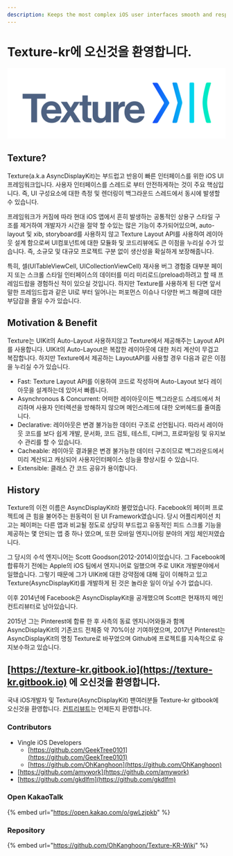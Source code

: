 ```yaml
---
description: Keeps the most complex iOS user interfaces smooth and responsive.
---
```


# Texture-kr에 오신것을 환영합니다.



![Built at Pinterest](.gitbook/assets/image%20%287%29.png)

## **Texture?**

Texture\(a.k.a AsyncDisplayKit\)는 부드럽고 반응이 빠른 인터페이스를 위한 iOS UI 프레임워크입니다. 사용자 인터페이스를 스레드로 부터 안전하게하는 것이 주요 핵심입니다. 즉, UI 구성요소에 대한 측정 및 렌더링이 백그라운드 스레드에서 동시에 발생할 수 있습니다.

프레임워크가 커짐에 따라 현대 iOS 앱에서 흔히 발생하는 공통적인 상용구 스타일 구조를 제거하여 개발자가 시간을 절약 할 수있는 많은 기능이 추가되어있으며, auto-layout 및 xib, storyboard를 사용하지 않고 Texture Layout API를 사용하여 레이아웃 설계 함으로써 UI컴포넌트에 대한 모듈화 및 코드리뷰에도 큰 이점을 누리실 수가 있습니다. 즉, 소규모 및 대규모 프로젝트 구분 없이 생산성을 확실하게 보장해줍니다.

 특히, 셀\(UITableViewCell, UICollectionViewCell\) 재사용 버그 경험중 대부분 페이지 또는 스크롤 스타일 인터페이스의 데이터를 미리 미리로드\(preload\)하려고 할 때 프레임드랍을 경험하신 적이 있으실 것입니다. 하지만 Texture를 사용하게 된 다면 앞서 말한 프레임드랍과 같은 UI로 부터 일어나는 퍼포먼스 이슈나 다양한 버그 해결에 대한 부담감을 줄일 수가 있습니다.

## Motivation & Benefit

Texture는 UIKit의 Auto-Layout 사용하지않고 Texture에서 제공해주는 Layout API를 사용합니다. UIKit의 Auto-Layout은 복잡한 레이아웃에 대한 처리 계산이 무겁고 복잡합니다. 하지만 Texture에서 제공하는 LayoutAPI를 사용할 경우 다음과 같은 이점을 누리실 수가 있습니다.

* Fast: Texture Layout API를 이용하여 코드로 작성하며 Auto-Layout 보다 레이아웃을 설계하는데 있어서 빠릅니다. 
* Asynchronous & Concurrent: 어떠한 레이아웃이든 백그라운드 스레드에서 처리하며 사용자 인터렉션을 방해하지 않으며 메인스레드에 대한 오버헤드를 줄여줍니다. 
* Declarative: 레이아웃은 변경 불가능한 데이터 구조로 선언됩니다. 따라서 레이아웃 코드를 보다 쉽게 ​​개발, 문서화, 코드 검토, 테스트, 디버그, 프로파일링 및 유지보수 관리를 할 수 ​​있습니다.
* Cacheable: 레이아웃 결과물은 변경 불가능한 데이터 구조이므로 백그라운드에서 미리 계산되고 캐싱되어 사용자인터페이스 성능을 향상시킬 수 있습니다.
* Extensible: 클래스 간 코드 공유가 용이합니다.

## History

Texture의 이전 이름은 AsyncDisplayKit라 불렸었습니다. Facebook의 페이퍼 프로젝트에 큰 힘을 불어주는 원동력이 된 UI  Framework였습니다. 당시 어플리케이션 치고는 페이퍼는 다른 앱과 비교될 정도로 상당히 부드럽고 유동적인 피드 스크롤 기능을 제공하는 몇 안되는 앱 중 하나 였으며, 또한 모바일 엔지니어링 분야의 게임 체인저였습니다. 

그 당시의 수석 엔지니어는 Scott Goodson\(2012-2014\)이었습니다. 그 Facebook에 합류하기 전에는 Apple의 iOS 팀에서 엔지니어로 일했으며 주로 UIKit 개발분야에서 일했습니다. 그렇기 때문에 그가 UIKit에 대한 강약점에 대해 깊이 이해하고 있고 Texture\(AsyncDisplayKit\)를 개발하게 된 것은 놀라운 일이 아닐 수가 없습니다.

이후 2014년에 Facebook은 AsyncDisplayKit을 공개했으며 Scott은 현재까지 메인 컨트리뷰터로 남아있습니다. 

2015년 그는 Pinterest에 합류 한 후 사측의 동료 엔지니어와들과 함께 AsyncDisplayKit의 기존코드 전체중 약 70%이상 기여하였으며, 2017년 Pinterest는 AsyncDisplayKit의 명칭 Texture로 바꾸었으며 Github에 프로젝트를 지속적으로 유지보수하고 있습니다.

## [https://texture-kr.gitbook.io](https://texture-kr.gitbook.io) 에 오신것을 환영합니다.

국내 iOS개발자 및 Texture\(AsyncDisplayKit\) 팬여러분들 Texture-kr gitbook에 오신것을 환영합니다. [컨트리뷰트](https://github.com/OhKanghoon/Texture-KR-Wiki)는 언제든지 환영합니다. 

### Contributors

* Vingle iOS Developers
  * [https://github.com/GeekTree0101](https://github.com/GeekTree0101)
  * [https://github.com/OhKanghoon](https://github.com/OhKanghoon)
* [https://github.com/amywork](https://github.com/amywork)
* [https://github.com/gkdlfm](https://github.com/gkdlfm)

### Open KakaoTalk

{% embed url="https://open.kakao.com/o/gwLzjpkb" %}

### Repository

{% embed url="https://github.com/OhKanghoon/Texture-KR-Wiki" %}





